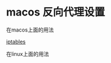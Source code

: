# macos 反向代理设置

在macos上面的用法

[iptables](https://penglei.github.io/post/transparent_proxy_on_macosx/)


在linux上面的用法

